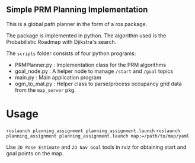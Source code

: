Simple PRM Planning Implementation
----------------------------------

This is a global path planner in the form of a ros package. 

The package is implemented in python. The algorithm used is the Probabilistic Roadmap with Djikstra's search.

The `scripts` folder consists of four python programs:
- PRMPlanner.py : Implementation class for the PRM algorithms
- goal_node.py : A helper node to manage `/start` and `/goal` topics
- main.py : Main application program
- ogm_to_mat.py : Helper class to parse/process occupancy grid data from the `map_server` pkg.
 
# Usage
`roslaunch planning_assignment planning_assignment.launch`
`roslaunch planning_assignment planning_assignment.launch map:=/path/to/map/yaml`

Use `2D Pose Estimate` and `2D Nav Goal` tools in rviz for obtaining start and goal points on the map. 
